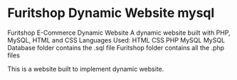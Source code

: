 # Furitshop Dynamic Website mysql
Furitshop E-Commerce Dynamic Website
A dynamic website built with PHP, MySQL, HTML and CSS
Languages Used:
HTML
CSS
PHP
MySQL
MySQL Database folder contains the .sql file 
Furitshop folder contains all the .php files

This is a website built to implement dynamic website.
